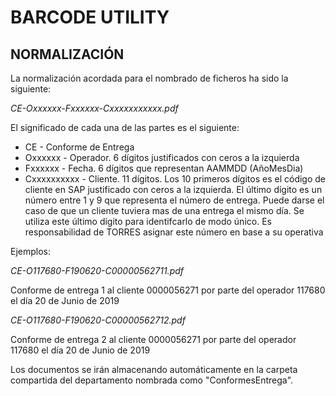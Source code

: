 # BARCODE UTILITY

## NORMALIZACIÓN

La normalización acordada para el nombrado de ficheros ha sido la siguiente:

  *CE-Oxxxxxx-Fxxxxxx-Cxxxxxxxxxxx.pdf*

El significado de cada una de las partes es el siguiente:

* CE - Conforme de Entrega
* Oxxxxxx - Operador. 6 dígitos justificados con ceros a la izquierda
* Fxxxxxx - Fecha. 6 dígitos que representan AAMMDD (AñoMesDia)
* Cxxxxxxxxxx - Cliente. 11 dígitos. Los 10 primeros dígitos es el código de cliente en SAP justificado con ceros a la izquierda. El último dígito es un número entre 1 y 9 que representa el número de entrega. Puede darse el caso de que un cliente tuviera mas de una entrega el mismo día. Se utiliza este último dígito para identifcarlo de modo único. Es responsabilidad de TORRES asignar este número en base a su operativa

Ejemplos: 

  *CE-O117680-F190620-C00000562711.pdf*

Conforme de entrega 1 al cliente 0000056271 por parte del operador 117680 el día 20 de Junio de 2019

  *CE-O117680-F190620-C00000562712.pdf*

Conforme de entrega 2 al cliente 0000056271 por parte del operador 117680 el día 20 de Junio de 2019

Los documentos se irán almacenando automáticamente en la carpeta compartida del departamento nombrada como "ConformesEntrega". 
